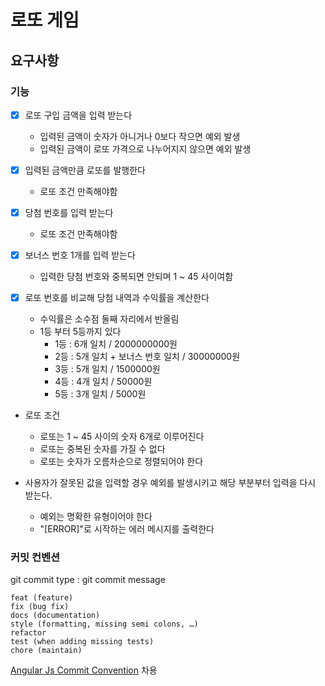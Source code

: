 # 로또 게임

## 요구사항

### 기능
* [x] 로또 구입 금액을 입력 받는다
  * 입력된 금액이 숫자가 아니거나 0보다 작으면 예외 발생
  * 입력된 금액이 로또 가격으로 나누어지지 않으면 예외 발생


* [x] 입력된 금액만큼 로또를 발행한다
  * 로또 조건 만족해야함 


* [x] 당첨 번호를 입력 받는다 
  * 로또 조건 만족해야함


* [x] 보너스 번호 1개를 입력 받는다
  * 입력한 당첨 번호와 중복되면 안되며 1 ~ 45 사이여함


* [x] 로또 번호를 비교해 당첨 내역과 수익률을 계산한다
  * 수익률은 소수점 둘째 자리에서 반올림
  * 1등 부터 5등까지 있다
    * 1등 : 6개 일치 / 2000000000원
    * 2등 : 5개 일치 + 보너스 번호 일치 / 30000000원 
    * 3등 : 5개 일치 / 1500000원
    * 4등 : 4개 일치 / 50000원
    * 5등 : 3개 일치 / 5000원


* 로또 조건
    * 로또는 1 ~ 45 사이의 숫자 6개로 이루어진다
    * 로또는 중복된 숫자를 가질 수 없다
    * 로또는 숫자가 오름차순으로 정렬되어야 한다


* 사용자가 잘못된 값을 입력할 경우 예외를 발생시키고 해당 부분부터 입력을 다시 받는다.
  * 예외는 명확한 유형이어야 한다
  * "[ERROR]"로 시작하는 에러 메시지를 출력한다

### 커밋 컨벤션

git commit type : git commit message

```
feat (feature) 
fix (bug fix) 
docs (documentation) 
style (formatting, missing semi colons, …) 
refactor 
test (when adding missing tests) 
chore (maintain)
```

[Angular Js Commit Convention](https://gist.github.com/stephenparish/9941e89d80e2bc58a153) 차용
